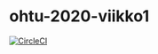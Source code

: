 # ohtu-2020-viikko1
[![CircleCI](https://circleci.com/gh/paulikauro/ohtu-2020-viikko1.svg?style=svg)](https://circleci.com/gh/paulikauro/ohtu-2020-viikko1)
